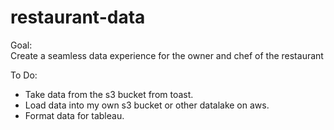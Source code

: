 # restaurant-data  

Goal:  
Create a seamless data experience for the owner and chef of the restaurant  

To Do:  
- Take data from the s3 bucket from toast.  
- Load data into my own s3 bucket or other datalake on aws.  
- Format data for tableau.
